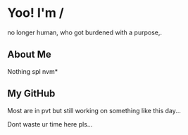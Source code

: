 <!-- dont copy -->
<!-- Make ur Own -->

# Yoo! I'm /

no longer human, who got burdened with a purpose,.

## About Me

Nothing spl nvm*

## My GitHub

Most are in pvt but still working on something like this day...

Dont waste ur time here pls...
